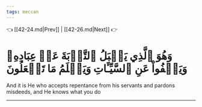 ```yaml
---
tags: meccan
---
```


👈 [[42-24.md|Prev]] | [[42-26.md|Next]] 👉

# وَهُوَ ٱلَّذِي يَقۡبَلُ ٱلتَّوۡبَةَ عَنۡ عِبَادِهِۦ وَيَعۡفُواْ عَنِ ٱلسَّيِّـَٔاتِ وَيَعۡلَمُ مَا تَفۡعَلُونَ

And it is He who accepts repentance from his servants and pardons misdeeds, and He knows what you do

---

